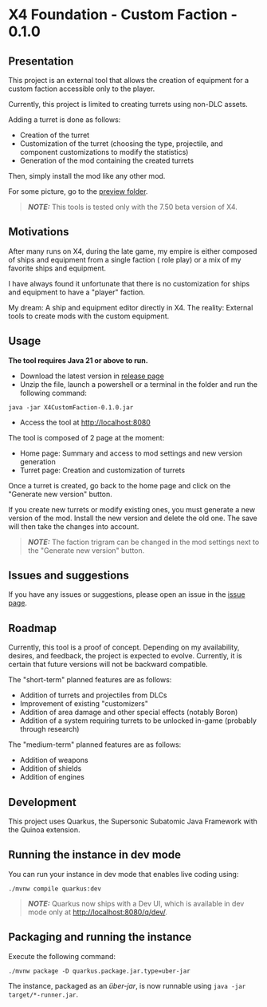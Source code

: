 # X4 Foundation - Custom Faction - 0.1.0

## Presentation

This project is an external tool that allows the creation of equipment for a custom faction
accessible only to the player.

Currently, this project is limited to creating turrets using non-DLC assets.

Adding a turret is done as follows:

- Creation of the turret
- Customization of the turret (choosing the type, projectile, and component customizations to modify
  the statistics)
- Generation of the mod containing the created turrets

Then, simply install the mod like any other mod.

For some picture, go to the [preview folder](https://github.com/Alexadre4444/X4CustomFaction/tree/main/preview).

> **_NOTE:_**  This tools is tested only with the 7.50 beta version of X4.

## Motivations

After many runs on X4, during the late game, my empire is either composed of ships and equipment from a single faction (
role play) or a mix of my favorite ships and equipment.

I have always found it unfortunate that there is no customization for ships and equipment to have a "player" faction.

My dream: A ship and equipment editor directly in X4.
The reality: External tools to create mods with the custom equipment.

## Usage

__The tool requires Java 21 or above to run.__

* Download the latest version in [release page](https://github.com/Alexadre4444/X4CustomFaction/releases)
* Unzip the file, launch a powershell or a terminal in the folder and run the following command:

```shell
java -jar X4CustomFaction-0.1.0.jar
```

* Access the tool at [http://localhost:8080](http://localhost:8080)

The tool is composed of 2 page at the moment:

* Home page: Summary and access to mod settings and new version generation
* Turret page: Creation and customization of turrets

Once a turret is created, go back to the home page and click on the "Generate new version" button.

If you create new turrets or modify existing ones, you must generate a new version of the mod.
Install the new version and delete the old one. The save will then take the changes into account.

> **_NOTE:_** The faction trigram can be changed in the mod settings next to the "Generate new version" button.

## Issues and suggestions

If you have any issues or suggestions, please open an issue in
the [issue page](https://github.com/Alexadre4444/X4CustomFaction/issues).

## Roadmap

Currently, this tool is a proof of concept. Depending on my availability, desires, and feedback, the project is expected
to evolve.
Currently, it is certain that future versions will not be backward compatible.

The "short-term" planned features are as follows:

* Addition of turrets and projectiles from DLCs
* Improvement of existing "customizers"
* Addition of area damage and other special effects (notably Boron)
* Addition of a system requiring turrets to be unlocked in-game (probably through research)

The "medium-term" planned features are as follows:

* Addition of weapons
* Addition of shields
* Addition of engines

## Development

This project uses Quarkus, the Supersonic Subatomic Java Framework with the Quinoa extension.

## Running the instance in dev mode

You can run your instance in dev mode that enables live coding using:

```shell script
./mvnw compile quarkus:dev
```

> **_NOTE:_**  Quarkus now ships with a Dev UI, which is available in dev mode only at <http://localhost:8080/q/dev/>.

## Packaging and running the instance

Execute the following command:

```shell script
./mvnw package -D quarkus.package.jar.type=uber-jar
```

The instance, packaged as an _über-jar_, is now runnable using `java -jar target/*-runner.jar`.